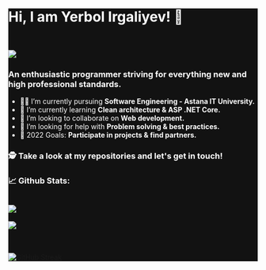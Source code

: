 <div style="background-color:#121212">
<div style="color:#fff">
<h1>Hi, I am Yerbol Irgaliyev! 👋</h1>
<br>

![](https://komarev.com/ghpvc/?username=irgayer&color=blue)<br>

### An enthusiastic programmer striving for everything new and high professional standards.<br>

- 👨‍🏭 I’m currently pursuing **Software Engineering - Astana IT University.** <br>
- 🏫 I’m currently learning **Clean architecture & ASP .NET Core.** <br>
- 🙌 I’m looking to collaborate on **Web development.** <br>
- 🤔 I’m looking for help with **Problem solving & best practices.**<br>
- 🥅 2022 Goals: **Participate in projects & find partners.** <br>


### 🕵 Take a look at my repositories and let's get in touch!<br>


### 📈 Github Stats:


<br>
<a href="https://github.com/irgayer">
<img align="center" src="https://github-readme-stats.vercel.app/api?username=irgayer&show_icons=true&include_all_commits=true&theme=vision-friendly-dark&count_private=true">
</a>
<br><br>
<a href="https://github.com/remcohalman/github-readme-stats">
<img align="center" src="https://github-readme-stats.anuraghazra1.vercel.app/api/top-langs/?username=irgayer&layout=compact&theme=vision-friendly-dark" />
</a>
<br>
<br><br>

[![GitHub Streak](https://github-readme-streak-stats.herokuapp.com/?user=irgayer&theme=dark)](https://git.io/streak-stats)

</div>
</div>
